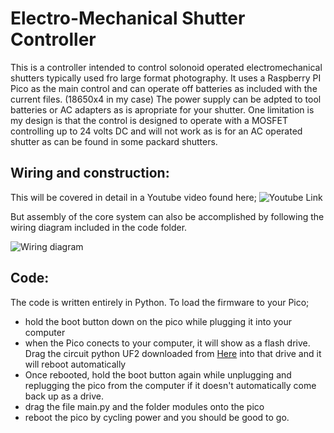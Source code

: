 # Electro-Mechanical Shutter Controller
This is a controller intended to control solonoid operated electromechanical shutters typically used fro large format photography.
It uses a Raspberry PI Pico as the main control and can operate off batteries as included with the current files. (18650x4 in my case)
The power supply can be adpted to tool batteries or AC adapters as is apropriate for your shutter.
One limitation is my design is that the control is designed to operate with a MOSFET controlling up to 24 volts DC and will not work as is for an AC operated shutter as can be found in some packard shutters.

## Wiring and construction:
  
  This will be covered in detail in a Youtube video found here;
  ![Youtube Link](https://youtu.be/-WX2WRZfZw8)
  
But assembly of the core system can also be accomplished by following the wiring diagram included in the code folder.

![Wiring diagram](https://github.com/Drachimus/Electro-Mech_Shutter/assets/136056199/be9e471f-25f2-4fde-a4b2-98fd325e6dce)

## Code:

  The code is written entirely in Python. To load the firmware to your Pico;
  - hold the boot button down on the pico while plugging it into your computer
  - when the Pico conects to your computer, it will show as a flash drive. Drag the circuit python UF2 downloaded from [Here](https://circuitpython.org/board/raspberry_pi_pico/) into that drive and it will reboot automatically
  - Once rebooted, hold the boot button again while unplugging and replugging the pico from the computer if it doesn't automatically come back up as a drive.
  - drag the file main.py and the folder modules onto the pico
  - reboot the pico by cycling power and you should be good to go.



